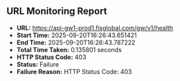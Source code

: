 ## URL Monitoring Report

- **URL:** https://api-gw1-prod1.fisglobal.com/gw/v1/health
- **Start Time:** 2025-09-20T16:26:43.651421
- **End Time:** 2025-09-20T16:26:43.787222
- **Total Time Taken:** 0.135801 seconds
- **HTTP Status Code:** 403
- **Status:** Failure
- **Failure Reason:** HTTP Status Code: 403
